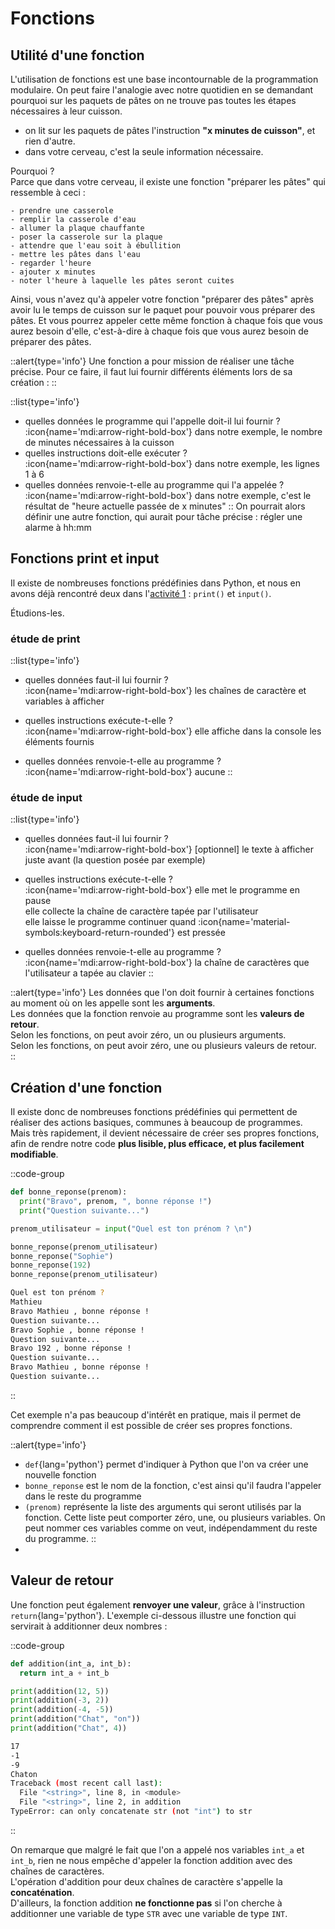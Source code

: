 # Fonctions
## Utilité d'une fonction
L'utilisation de fonctions est une base incontournable de la programmation modulaire. On peut faire l'analogie avec notre quotidien en se demandant pourquoi sur les paquets de pâtes on ne trouve pas toutes les étapes nécessaires à leur cuisson.

- on lit sur les paquets de pâtes l'instruction __"x minutes de cuisson"__, et rien d'autre.
- dans votre cerveau, c'est la seule information nécessaire.

Pourquoi ?  
Parce que dans votre cerveau, il existe une fonction "préparer les pâtes" qui ressemble à ceci :
``` hl_lines="8" linenums="1"
- prendre une casserole
- remplir la casserole d'eau
- allumer la plaque chauffante
- poser la casserole sur la plaque 
- attendre que l'eau soit à ébullition
- mettre les pâtes dans l'eau
- regarder l'heure
- ajouter x minutes
- noter l'heure à laquelle les pâtes seront cuites
```

Ainsi, vous n'avez qu'à appeler votre fonction "préparer des pâtes" après avoir lu le temps de cuisson sur le paquet pour pouvoir vous préparer des pâtes.
Et vous pourrez appeler cette même fonction à chaque fois que vous aurez besoin d'elle, c'est-à-dire à chaque fois que vous aurez besoin de préparer des pâtes.

::alert{type='info'}
Une fonction a pour mission de réaliser une tâche précise. Pour ce faire, il faut lui fournir différents éléments lors de sa création :
::

::list{type='info'}
- quelles données le programme qui l'appelle doit-il lui fournir ?  
:icon{name='mdi:arrow-right-bold-box'} dans notre exemple, le nombre de minutes nécessaires à la cuisson
- quelles instructions doit-elle exécuter ?  
:icon{name='mdi:arrow-right-bold-box'} dans notre exemple, les lignes 1 à 6
- quelles données renvoie-t-elle au programme qui l'a appelée ?  
:icon{name='mdi:arrow-right-bold-box'} dans notre exemple, c'est le résultat de "heure actuelle passée de x minutes"
::
On pourrait alors définir une autre fonction, qui aurait pour tâche précise : régler une alarme à hh:mm


## Fonctions print et input

Il existe de nombreuses fonctions prédéfinies dans Python, et nous en avons déjà rencontré deux dans l'[activité 1]() : `print()` et `input()`.

Étudions-les.

### étude de print

::list{type='info'}
- quelles données faut-il lui fournir ?  
:icon{name='mdi:arrow-right-bold-box'} les chaînes de caractère et variables à afficher

- quelles instructions exécute-t-elle ?  
:icon{name='mdi:arrow-right-bold-box'} elle affiche dans la console les éléments fournis

- quelles données renvoie-t-elle au programme ?  
:icon{name='mdi:arrow-right-bold-box'} aucune
::

### étude de input

::list{type='info'}
- quelles données faut-il lui fournir ?  
:icon{name='mdi:arrow-right-bold-box'} [optionnel] le texte à afficher juste avant (la question posée par exemple)

- quelles instructions exécute-t-elle ?  
:icon{name='mdi:arrow-right-bold-box'} elle met le programme en pause    
elle collecte la chaîne de caractère tapée par l'utilisateur  
elle laisse le programme continuer quand :icon{name='material-symbols:keyboard-return-rounded'} est pressée  

- quelles données renvoie-t-elle au programme ?  
:icon{name='mdi:arrow-right-bold-box'} la chaîne de caractères que l'utilisateur a tapée au clavier 
::

::alert{type='info'}
Les données que l'on doit fournir à certaines fonctions au moment où on les appelle sont les __arguments__.  
Les données que la fonction renvoie au programme sont les __valeurs de retour__.  
Selon les fonctions, on peut avoir zéro, un ou plusieurs arguments.  
Selon les fonctions, on peut avoir zéro, une ou plusieurs valeurs de retour.  
::

## Création d'une fonction
Il existe donc de nombreuses fonctions prédéfinies qui permettent de réaliser des actions basiques, communes à beaucoup de programmes.  
Mais très rapidement, il devient nécessaire de créer ses propres fonctions, afin de rendre notre code **plus lisible, plus efficace, et plus facilement modifiable**.

::code-group
```python [exemple" linenums="1]
def bonne_reponse(prenom):
  print("Bravo", prenom, ", bonne réponse !")
  print("Question suivante...")

prenom_utilisateur = input("Quel est ton prénom ? \n")

bonne_reponse(prenom_utilisateur)
bonne_reponse("Sophie")
bonne_reponse(192)
bonne_reponse(prenom_utilisateur)
```

```bash [résultat]
Quel est ton prénom ? 
Mathieu
Bravo Mathieu , bonne réponse !
Question suivante...
Bravo Sophie , bonne réponse !
Question suivante...
Bravo 192 , bonne réponse !
Question suivante...
Bravo Mathieu , bonne réponse !
Question suivante...
```
::

Cet exemple n'a pas beaucoup d'intérêt en pratique, mais il permet de comprendre comment il est possible de créer ses propres fonctions.

::alert{type='info'}
- `def`{lang='python'} permet d'indiquer à Python que l'on va créer une nouvelle fonction
- `bonne_reponse` est le nom de la fonction, c'est ainsi qu'il faudra l'appeler dans le reste du programme
- `(prenom)` représente la liste des arguments qui seront utilisés par la fonction. Cette liste peut comporter zéro, une, ou plusieurs variables. On peut nommer ces variables comme on veut, indépendamment du reste du programme.
::
- 
## Valeur de retour
Une fonction peut également **renvoyer une valeur**, grâce à l'instruction `return`{lang='python'}. L'exemple ci-dessous illustre une fonction qui servirait à additionner deux nombres :

::code-group
```python [exemple]
def addition(int_a, int_b):
  return int_a + int_b

print(addition(12, 5))
print(addition(-3, 2))
print(addition(-4, -5))
print(addition("Chat", "on"))
print(addition("Chat", 4))
```

```bash [résultat]
17
-1
-9
Chaton
Traceback (most recent call last):
  File "<string>", line 8, in <module>
  File "<string>", line 2, in addition
TypeError: can only concatenate str (not "int") to str
```
::

On remarque que malgré le fait que l'on a appelé nos variables `int_a` et `int_b`, rien ne nous empêche d'appeler la fonction addition avec des chaînes de caractères.  
L'opération d'addition pour deux chaînes de caractère s'appelle la **concaténation**.  
D'ailleurs, la fonction addition **ne fonctionne pas** si l'on cherche à additionner une variable de type `STR` avec une variable de type `INT`.